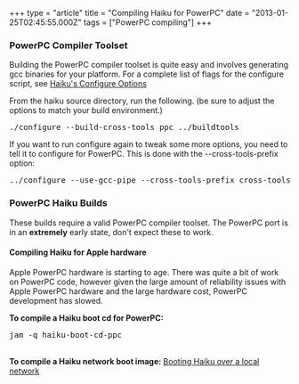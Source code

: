 +++
type = "article"
title = "Compiling Haiku for PowerPC"
date = "2013-01-25T02:45:55.000Z"
tags = ["PowerPC compiling"]
+++

<h3>PowerPC Compiler Toolset</h3>
<p>Building the PowerPC compiler toolset is quite easy and involves generating gcc binaries for your platform. For a complete list of flags for the configure script, see <a href='/guides/building/configure'>Haiku's Configure Options</a></p>
<p>From the haiku source directory, run the following. (be sure to adjust the options to match your build environment.)
<pre class="terminal">./configure --build-cross-tools ppc ../buildtools</pre></p>

<p>If you want to run configure again to tweak some more options, you need to tell it to configure for PowerPC. This is done with the --cross-tools-prefix option:
<pre class="terminal">../configure --use-gcc-pipe --cross-tools-prefix cross-tools/bin/ppc-unknown-haiku-
</pre></p>

<h3>PowerPC Haiku Builds</h3>
<p>These builds require a valid PowerPC compiler toolset. The PowerPC port is in an <strong>extremely</strong> early state, don't expect these to work.

<h4>Compiling Haiku for Apple hardware</h4>
<p>Apple PowerPC hardware is starting to age. There was quite a bit of work on PowerPC code, however given the large amount of reliability issues with Apple PowerPC hardware and the large hardware cost, PowerPC development has slowed.<br/>

<b>To compile a Haiku boot cd for PowerPC:</b>
<pre class="terminal">jam -q haiku-boot-cd-ppc</pre>
<br/>
<b>To compile a Haiku network boot image:</b>
<a href="/guides/booting/over_local_network">Booting Haiku over a local network</a>
</p>